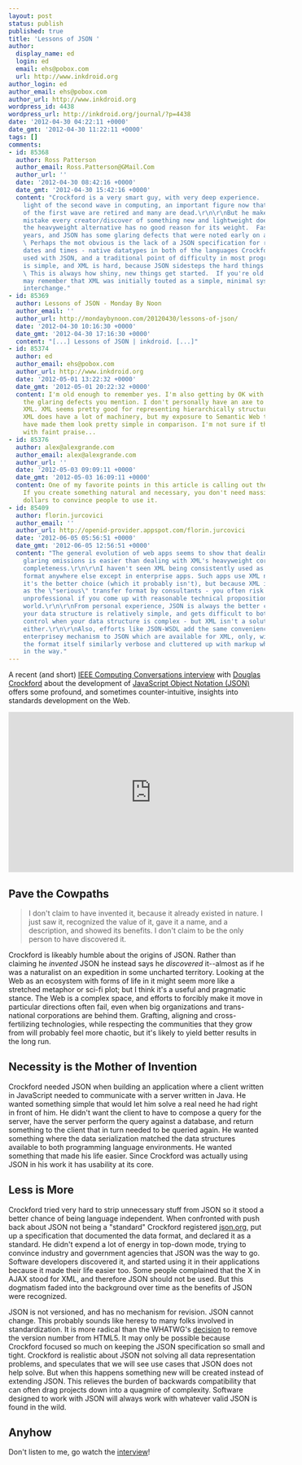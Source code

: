 ```yaml
---
layout: post
status: publish
published: true
title: 'Lessons of JSON '
author:
  display_name: ed
  login: ed
  email: ehs@pobox.com
  url: http://www.inkdroid.org
author_login: ed
author_email: ehs@pobox.com
author_url: http://www.inkdroid.org
wordpress_id: 4438
wordpress_url: http://inkdroid.org/journal/?p=4438
date: '2012-04-30 04:22:11 +0000'
date_gmt: '2012-04-30 11:22:11 +0000'
tags: []
comments:
- id: 85368
  author: Ross Patterson
  author_email: Ross.Patterson@GMail.Com
  author_url: ''
  date: '2012-04-30 08:42:16 +0000'
  date_gmt: '2012-04-30 15:42:16 +0000'
  content: "Crockford is a very smart guy, with very deep experience.  Truly a bright
    light of the second wave in computing, an important figure now that almost all
    of the first wave are retired and many are dead.\r\n\r\nBut he makes the same
    mistake every creator/discover of something new and lightweight does: He assumes
    the heavyweight alternative has no good reason for its weight.  Fast-forward 10
    years, and JSON has some glaring defects that were noted early on and ignored.
    \ Perhaps the mot obvious is the lack of a JSON specification for representing
    dates and times - native datatypes in both of the languages Crockford initially
    used with JSON, and a traditional point of difficulty in most programming systems.\r\n\r\nJSON
    is simple, and XML is hard, because JSON sidesteps the hard things that XML supports.
    \ This is always how shiny, new things get started.  If you're old enough, you
    may remember that XML was initially touted as a simple, minimal system for data
    interchange."
- id: 85369
  author: Lessons of JSON - Monday By Noon
  author_email: ''
  author_url: http://mondaybynoon.com/20120430/lessons-of-json/
  date: '2012-04-30 10:16:30 +0000'
  date_gmt: '2012-04-30 17:16:30 +0000'
  content: "[...] Lessons of JSON | inkdroid. [...]"
- id: 85374
  author: ed
  author_email: ehs@pobox.com
  author_url: http://www.inkdroid.org
  date: '2012-05-01 13:22:32 +0000'
  date_gmt: '2012-05-01 20:22:32 +0000'
  content: I'm old enough to remember yes. I'm also getting by OK with JSON even with
    the glaring defects you mention. I don't personally have an axe to grind about
    XML. XML seems pretty good for representing hierarchically structured documents.
    XML does have a lot of machinery, but my exposure to Semantic Web technologies
    have made them look pretty simple in comparison. I'm not sure if that's damning
    with faint praise...
- id: 85376
  author: alex@alexgrande.com
  author_email: alex@alexgrande.com
  author_url: ''
  date: '2012-05-03 09:09:11 +0000'
  date_gmt: '2012-05-03 16:09:11 +0000'
  content: One of my favorite points in this article is calling out the natural world.
    If you create something natural and necessary, you don't need massive marketing
    dollars to convince people to use it.
- id: 85409
  author: florin.jurcovici
  author_email: ''
  author_url: http://openid-provider.appspot.com/florin.jurcovici
  date: '2012-06-05 05:56:51 +0000'
  date_gmt: '2012-06-05 12:56:51 +0000'
  content: "The general evolution of web apps seems to show that dealing with JSON's
    glaring omissions is easier than dealing with XML's heavyweight correctness and
    completeness.\r\n\r\nI haven't seen XML being consistently used as a transfer
    format anywhere else except in enterprise apps. Such apps use XML not because
    it's the better choice (which it probably isn't), but because XML is regarded
    as the \"serious\" transfer format by consultants - you often risk to be considered
    unprofessional if you come up with reasonable technical propositions in the enterprise
    world.\r\n\r\nFrom personal experience, JSON is always the better choice when
    your data structure is relatively simple, and gets difficult to both read and
    control when your data structure is complex - but XML isn't a solution for complexity
    either.\r\n\r\nAlso, efforts like JSON-WSDL add the same convenience and heavyweight,
    enterprisey mechanism to JSON which are available for XML, only, without making
    the format itself similarly verbose and cluttered up with markup which just gets
    in the way."
---
```

<p>A recent (and short) <a href="https://web.archive.org/web/20120503181458/http://www.computer.org/portal/web/computingnow/computing-conversations/-/blogs/discovering-javascript-object-notation-with-douglas-crockford?_33_redirect=%2Fportal%2Fweb%2Fcomputingnow%2Fcomputing-conversations">IEEE Computing Conversations interview</a> with <a href="http://en.wikipedia.org/wiki/Douglas_Crockford">Douglas Crockford</a> about the development of <a href="http://en.wikipedia.org/wiki/JSON">JavaScript Object Notation (JSON)</a> offers some profound, and sometimes counter-intuitive, insights into standards development on the Web.</p>

<iframe width="560" height="315" src="https://www.youtube.com/embed/kc8BAR7SHJI"
frameborder="0" allow="accelerometer; autoplay; encrypted-media; gyroscope;
picture-in-picture" allowfullscreen></iframe>

<h2>Pave the Cowpaths</h2>
<blockquote><p>
I don't claim to have invented it, because it already existed in nature. I just saw it, recognized the value of it, gave it a name, and a description, and showed its benefits. I don't claim to be the only person to have discovered it.
</p></blockquote>
<p>Crockford is likeably humble about the origins of JSON. Rather than claiming he <em>invented</em> JSON he instead says he <em>discovered</em> it--almost as if he was a naturalist on an expedition in some uncharted territory. Looking at the Web as an ecosystem with forms of life in it might seem more like a stretched metaphor or sci-fi plot; but I think it's a useful and pragmatic stance. The Web is a complex space, and efforts to forcibly make it move in particular directions often fail, even when big organizations and trans-national corporations are behind them. Grafting, aligning and cross-fertilizing technologies, while respecting the communities that they grow from will probably feel more chaotic, but it's likely to yield better results in the long run.</p>
<h2>Necessity is the Mother of Invention</h2>
<p>Crockford needed JSON when building an application where a client written in JavaScript needed to communicate with a server written in Java. He wanted something simple that would let him solve a real need he had right in front of him. He didn't want the client to have to compose a query for the server, have the server perform the query against a database, and return something to the client that in turn needed to be queried again. He wanted something where the data serialization matched the data structures available to both programming language environments. He wanted something that made his life easier. Since Crockford was actually using JSON in his work it has usability at its core.</p>
<h2>Less is More</h2>
<p>Crockford tried very hard to strip unnecessary stuff from JSON so it stood a better chance of being language independent. When confronted with push back about JSON not being a "standard" Crockford registered <a href="http://json.org">json.org</a>, put up a specification that documented the data format, and declared it as a standard. He didn't expend a lot of energy in top-down mode, trying to convince industry and government agencies that JSON was the way to go. Software developers discovered it, and started using it in their applications because it made their life easier too. Some people complained that the X in AJAX stood for XML, and therefore JSON should not be used. But this dogmatism faded into the background over time as the benefits of JSON were recognized.</p>
<p>JSON is not versioned, and has no mechanism for revision. JSON cannot change. This probably sounds like heresy to many folks involved in standardization. It is more radical than the WHATWG's <a href="http://blog.whatwg.org/html-is-the-new-html5">decision</a> to remove the version number from HTML5. It may only be possible because Crockford focused so much on keeping the JSON specification so small and tight. Crockford is realistic about JSON not solving all data representation problems, and speculates that we will see use cases that JSON does not help solve. But when this happens something new will be created instead of extending JSON. This relieves the burden of backwards compatibility that can often drag projects down into a quagmire of complexity. Software designed to work with JSON will always work with whatever valid JSON is found in the wild.</p>
<h2>Anyhow</h2>
<p>Don't listen to me, go watch the <a href="http://www.youtube.com/watch?v=kc8BAR7SHJI">interview</a>!</p>
